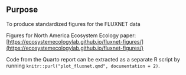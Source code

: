 ## Purpose

To produce standardized figures for the FLUXNET data

Figures for North America Ecosystem Ecology paper: [https://ecosystemecologylab.github.io/fluxnet-figures/](https://ecosystemecologylab.github.io/fluxnet-figures/)

Code from the Quarto report can be extracted as a separate R script by running `knitr::purl("plot_fluxnet.qmd", documentation = 2)`. 